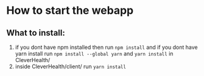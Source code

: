 # How to start the webapp
## What to install:
1. if you dont have npm installed then run ```npm install``` and if you dont have yarn install run `npm install --global yarn` and `yarn install` in CleverHealth/
2. inside CleverHealth/client/ run `yarn install`
